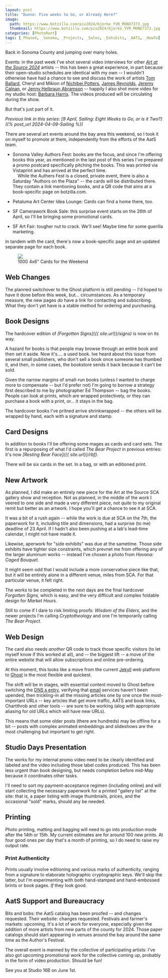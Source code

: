 ```yaml
---
layout: post
title: "Dunno: Five weeks to Go, or Already Here?"
image:
  path: https://www.botzilla.com/pix2024/bjorke_YVR_MONO7373.jpg
  thumbnail: https://www.botzilla.com/pix2024/bjorke_YVR_MONO7373.jpg
categories: [PhotoRant]
tags: [_Phase4, _Sonoma, _Projects, _Sales, _Exhibits, _AATS, _HowTo]
---
```


Back in Sonoma County and jumping over many holes.

Events: in the past week I've shot several video interviews for other [_Art at the Source 2024_](https://www.artatthesource.org/) artists -- this has been a great experience, in part because their open-studio schedules are identical with my own -- I wouldn't otherwise have had a chance to see and discuss the work of artists [Tom Ballard](https://www.artatthesource.org/tom-ballard), Cheryl and Mikion of [Nichibei Potters](https://www.artatthesource.org/nichibei-potters), [James Reynolds](https://www.artatthesource.org/james-reynolds), [Jeremy Calnan](https://www.artatthesource.org/jeremy-calnan), or [Jenny Helbraun Abramson](https://www.artatthesource.org/jenny-helbraun-abramson) -- happily I also shot more video for my studio host: [Barbara Harris](https://www.artatthesource.org/barbara-harris). The videos produced will be circulating during the show.

But that's just part of it.

<!--more-->

_Previous link in this series: [9 April, Sailing: Eight Weeks to Go, or is it Two?]({% post_url 2024-04-09-Sailing %})_

There are several art events around the bay area this weekend, so I took it on myself to promote at them, independently from the efforts of the AatS team.

* Sonoma Valley Authors Fest: books are the focus, and since I'm offering books this year, as mentioned in the last post of this series I've prepared a promo postcard specifically pitching the books. This was printed via Vistaprint and has arrived at the perfect time.<br/>&nbsp;&nbsp;&nbsp;&nbsp;While the Authers Fest is a closed, private event, there is also a Saturday "Authors on the Plaza" -- the cards will be distributed there. They contain a link mentioning books, and a QR code that aims at a book-specific page on botzilla.com.

* Petaluma Art Center Idea Lounge: Cards can find a home there, too.

* SF Camerawork Book Sale: this surprise event starts on the 26th of April, so I'll be bringing some promotional cards.

* SF Art Fair: tougher nut to crack. We'll see! Maybe time for some guerilla marketing.

In tandem with the card, there's now a book-specific page and an updated separate page for each book.

<figure class="align-center">
<img src="https://www.botzilla.com/pix2024/card-stack.jpg">
<figcaption>1000 4x6" Cards for the Weekend</figcaption>
</figure>

## Web Changes

The planned switchover to the Ghost platform is still pending -- I'd hoped to have it done before this week, but... circumstances. As a temporary measure, the new pages _do_ have a link for contacting and subscribing. What they don't yet have is a stable method for ordering and purchasing.

## Book Designs

The hardcover edition of _[Forgotten Signs]({{ site.url}}/signs)_ is now on its way.

A hazard for books is that people may browse through an entire book and then set it aside. Now it's.... a used book. Ive heard about this issue from several small publishers, who don't sell a book once someone has thumbed it, and then, in some cases, the bookstore sends it back because it can't be sold.

Given the narrow margins of small-run books (unless I wanted to charge more to compensate -- but I'd prefer not) I'm going to borrow a strategy first described to me by photographer Ed Thompson -- bag the books. People can look at prints, which are wrapped protectively, or they can purchase a book _with_ a print, or... it stays in the bag.

The hardcover books I've pritned arrive shrinkwrapped -- the others will be wrapped by hand, each with a signature and stamp.

## Card Designs

In addition to books I'll be offering some mages as cards and card sets. The first is a repurposing of what I'd called _The Bear Project_ in previous entries: it's now _[Resting Bear Face]({{ site.url}}/rbf)._

There will be six cards in the set. In a bag, or with an editioned print.

## New Artwork

As planned, I did make an entirely new piece for the Art at the Source SCA gallery show and reception. Not as planned, in the middle of the work I veered to one side and made a very different piece, not _quite_ to my original remit but better as an artwork. I hope you'll get a chance to see it at SCA.

It was a bit of a rush again -- while the work is due at SCA on the 7th, the paperwork for it, including title and dimensions, had a surprise (to me) deadline of 23 April. If I hadn't also been pushing at a lab's lead-time calendar, I might not have made it.

Likewise, aperwork for "side exhibits" was due at the sametime. Those side exhibits have tighter size constraints, which prevnet me from offering any of the larger aluminum works -- instead I've chosen a photo from _Havana: Caged Bouquet._

It might seem odd that I would include a more conservative piece like that, but it will be entirely alone in a different venue, miles from SCA. For that particular venue, it felt right.






The works to be completed in the next days are the final hardcover _Forgotten Signs,_ which is easy, and the very difficult and complex foldable design for _Market Hours._

Still to come if I dare to risk limiting proofs: _Wisdom of the Elders,_ and the newer projects I'm calling _Cryptotheology_ and one I'm temporarily calling _The Bear Project._ 



## Web Design

The card also needs _another_ QR code to track those specific visitors (to let myself know if this worked at all), and -- the biggest lift -- a move of the entire website that will allow subscriptions and online pre-ordering.

At this moment, this looks like a move from the current [Jekyll](https://jekyllcodex.org/) web platform to [Ghost](https://ghost.org/) is the most flexible and quickest.

The shift will be in stages, with essential content moved to Ghost before switching the [DNS `A` entry](https://en.wikipedia.org/wiki/Domain_Name_System), verifying that [email](https://en.wikipedia.org/wiki/MX_record) services haven't been upended, then trickling-in all the missing articles one by one once the most-important URLs -- key articles that get more traffic, AATS and book links, Chartthrob and other tools -- are sure to be working (alog with appropriate aliasing for old URLs which will have new URLs).

This means that some older posts (there are hundreds) may be offline for a bit -- posts with complex animated embeddings and slideshows are the most challenging but important to get right.


## Studio Days Presentation

The works for my internal promo video need to be clearly identified and labeled and the video including those label codes produced. This has been less urgent than book designing, but needs completion before mid-May because it coordinates other tasks.

I'll need to sort my payment-acceptance regimen (including online) and will start collecting the necessary paperwork for a printed "gallery list" at the site: that is, a paper listing with image thumbnails, prices, and the occasional "sold" marks, should any be needed.

## Printing

Photo printing, matting and bagging will need to go into production mode after the 14th or 15th. My current estimates are for around 100 new prints. At four good ones per day that's a month of printing, so I do need to raise my output rate.

### Print Authenticity

Prints usually involve editioning and various marks of authenticity, ranging from a signature to elaborate holographic cryptographic keys. We'll skip the latter, but I'm experimenting with both hand-stamped and hand-embossed brints or book pages. _If_ they look good.

## AatS Support and Bureaucracy

Bits and bobs: the AatS catalog has been proofed -- and changes requested. Their website: changes requested. Festivals and farmer's markets: upcoming. It's a lot of work for everyone, especially given the addition of more artists from new parts of the county for 2024. Those paper catalogs should start appearing in venues around the bay around the same time as the Author's Festival.

The overall event is manned by the collective of participating artists: I've also got upcoming promotional work for the collective coming up, probably in the form of video production. Should be fun!

See you at Studio 16B on June 1st.

<!-- _Next link in this series: [22 March: Sprung: Ten Weeks to Go]({% post_url 2024-03-22-Sprung %})_ -->
